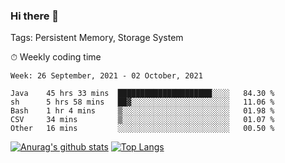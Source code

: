 ### Hi there 👋

Tags: Persistent Memory, Storage System

<!--

[![Anurag's github stats](https://github-readme-stats.vercel.app/api?username=wwyf)](https://github.com/anuraghazra/github-readme-stats)

[![Anurag's github stats](https://github-readme-stats.vercel.app/api?username=wwyf&count_private=true)](https://github.com/anuraghazra/github-readme-stats)


[![Top Langs](https://github-readme-stats.vercel.app/api/top-langs/?username=wwyf&count_private=true&&hide=jupyter%20notebook,html)](https://github.com/anuraghazra/github-readme-stats)



-->


⏱ Weekly coding time

<!--START_SECTION:waka-->
```text
Week: 26 September, 2021 - 02 October, 2021

Java    45 hrs 33 mins  █████████████████████░░░░   84.30 % 
sh      5 hrs 58 mins   ██▓░░░░░░░░░░░░░░░░░░░░░░   11.06 % 
Bash    1 hr 4 mins     ▒░░░░░░░░░░░░░░░░░░░░░░░░   01.98 % 
CSV     34 mins         ▒░░░░░░░░░░░░░░░░░░░░░░░░   01.07 % 
Other   16 mins         ░░░░░░░░░░░░░░░░░░░░░░░░░   00.50 % 
```
<!--END_SECTION:waka-->



[![Anurag's github stats](https://github-readme-stats.vercel.app/api?username=wwyf&count_private=true&show_icons=true&hide_border=true)](https://github.com/anuraghazra/github-readme-stats) [![Top Langs](https://github-readme-stats.vercel.app/api/top-langs/?username=wwyf&count_private=true&hide=jupyter%20notebook,html,OpenEdge%20ABL&langs_count=10&layout=compact&hide_border=true)](https://github.com/anuraghazra/github-readme-stats)

<!--

[![willianrod's wakatime stats](https://github-readme-stats.vercel.app/api/wakatime?username=wwyf)](https://github.com/anuraghazra/github-readme-stats)


-->
